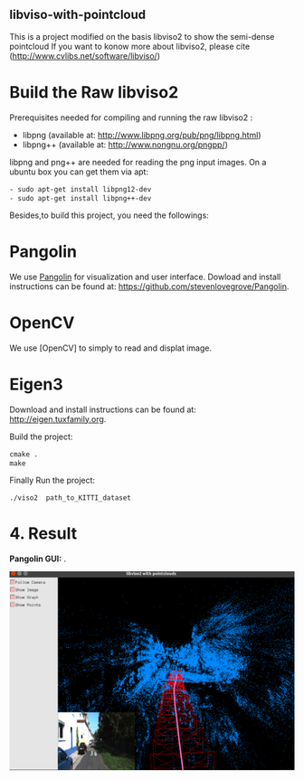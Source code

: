 ##  libviso-with-pointcloud
This is a project modified on the basis libviso2 to show the semi-dense pointcloud
If you want to konow  more about libviso2, please cite (http://www.cvlibs.net/software/libviso/)

# Build the Raw libviso2
Prerequisites needed for compiling and running the raw libviso2 :

- libpng (available at: http://www.libpng.org/pub/png/libpng.html)
- libpng++ (available at: http://www.nongnu.org/pngpp/)

libpng and png++ are needed for reading the png input images. On a ubuntu
box you can get them via apt:
```
- sudo apt-get install libpng12-dev
- sudo apt-get install libpng++-dev
```

Besides,to build this project, you need the followings:

# Pangolin
We use [Pangolin](https://github.com/stevenlovegrove/Pangolin) for visualization and user interface. 
Dowload and install instructions can be found at: https://github.com/stevenlovegrove/Pangolin.

# OpenCV
We use [OpenCV] to simply to read and displat image.

# Eigen3
Download and install instructions can be found at: http://eigen.tuxfamily.org. 


Build the project:
```
cmake .
make 
```


Finally Run the project:

```
./viso2  path_to_KITTI_dataset
```

# 4. Result
**Pangolin GUI:** .  
 
![](https://github.com/SongJiaxinHIT/libviso-with-pointcloud/raw/master/image/result.png)  
